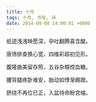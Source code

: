 ```yaml
---
title: 十月
tags: 十月, 书写, 诗
date: 2014-08-08 14:00:01 +0800
---
```



纸迹浅浅映愿深，孕吐翻腾喜含酸。

唐筛排查换心宽，四维彩超初见形。

腹隆曲美留存照，五谷杂粮控血糖。

腰背腿疼卧难安，胎动如悸渐踢蹬。

脐绕不再位已正，入盆待命盼宫缩。

